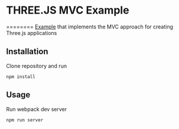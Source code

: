 # THREE.JS MVC Example
========
[Example](https://lucasmajerowicz.github.io/threejs-mvc-example/app/) that implements the MVC approach for creating Three.js applications

## Installation
Clone repository and run

```
npm install
```

## Usage
Run webpack dev server

```
npm run server
```